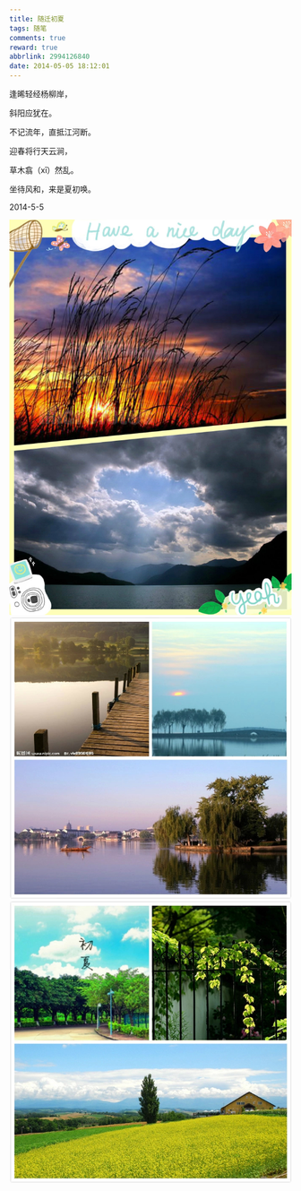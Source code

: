 ```yaml
---
title: 随迁初夏
tags: 随笔
comments: true
reward: true
abbrlink: 2994126840
date: 2014-05-05 18:12:01
---
```

逢晞轻经杨柳岸，

斜阳应犹在。

不记流年，直抵江河断。
<!-- more -->


迎春将行天云涧，

草木翕（xī）然乱。

坐待风和，来是夏初唤。

2014-5-5

![p1](/assets/img/a32c1488102312.jpg)
![p2](/assets/img/d5671488102314.jpg)
![p3](/assets/img/ecae1488102340.jpg)